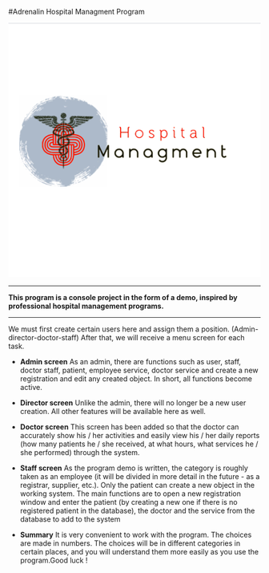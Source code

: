 #Adrenalin
Hospital Managment Program

![banner picture](https://github.com/faridtb/Adrenalin_HospitalManagment/blob/main/logo.png)


___
 __This program is a console project in the form of a demo, inspired by professional hospital management programs.__

___

We must first create certain users here and assign them a position. (Admin-director-doctor-staff)
 After that, we will receive a menu screen for each task.

 - __Admin screen__
As an admin, there are functions such as user, staff, doctor staff, patient, employee service, doctor service and create a new registration and edit any created object. In short, all functions become active.


- __Director screen__
Unlike the admin, there will no longer be a new user creation. All other features will be available here as well.

- __Doctor screen__
This screen has been added so that the doctor can accurately show his / her activities and easily view his / her daily reports (how many patients he / she received, at what hours, what services he / she performed) through the system.

- __Staff screen__
As the program demo is written, the category is roughly taken as an employee (it will be divided in more detail in the future - as a registrar, supplier, etc.). Only the patient can create a new object in the working system. The main functions are to open a new registration window and enter the patient (by creating a new one if there is no registered patient in the database), the doctor and the service from the database
to add to the system

- __Summary__
It is very convenient to work with the program. The choices are made in numbers. The choices will be in different categories in certain places, and you will understand them more easily as you use the program.Good luck !

